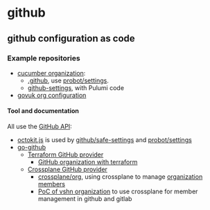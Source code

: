# github

## github configuration as code

### Example repositories

- [cucumber organization](https://github.com/cucumber/):
  - [.github](https://github.com/cucumber/.github), use [probot/settings].
  - [github-settings](https://github.com/cucumber/github-settings), with Pulumi code
- [govuk org configuration](https://github.com/alphagov/govuk-saas-config)

#### Tool and documentation

All use the [GitHub API](https://docs.github.com/en/rest):

- [octokit.js](https://github.com/octokit/octokit.js) is used by [github/safe-settings] and [probot/settings]
- [go-github](https://github.com/google/go-github)
  - [Terraform GitHub provider](https://registry.terraform.io/providers/integrations/github/latest/docs)
    - [GitHub organization with terraform](https://www.mineiros.io/blog/how-to-manage-your-github-organization-with-terraform)
  - [Crossplane GitHub provider](https://github.com/crossplane-contrib/provider-github)
    - [crossplane/org](https://github.com/crossplane/org/), using crossplane to manage [organization members](https://github.com/crossplane/org/blob/main/config/members-crossplane.yaml)
    - [PoC of vshn organization](https://github.com/vshn/crossplane-git-poc) to use crossplane for member management in github and gitlab
  
[github/safe-settings]: https://github.com/github/safe-settings
[probot/settings]: https://github.com/probot/settings
